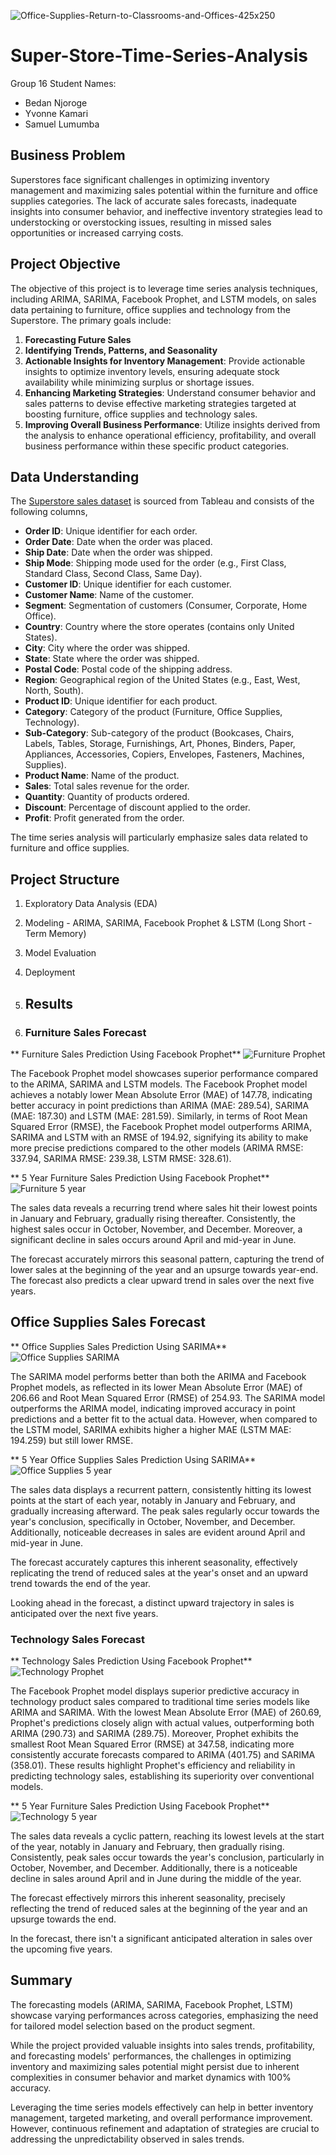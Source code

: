 
![Office-Supplies-Return-to-Classrooms-and-Offices-425x250](https://github.com/YKamari/Super-Store-Time-Series-Analysis/assets/133201112/102967b7-60d3-4c38-acca-2cc20ae911ac)

# Super-Store-Time-Series-Analysis

Group 16
Student Names:
* Bedan Njoroge
* Yvonne Kamari
* Samuel Lumumba

## Business Problem
Superstores face significant challenges in optimizing inventory management and maximizing sales potential within the furniture and office supplies categories.
The lack of accurate sales forecasts, inadequate insights into consumer behavior, and ineffective inventory strategies lead to understocking or overstocking issues, resulting in missed sales opportunities or increased carrying costs.

## Project Objective

The objective of this project is to leverage time series analysis techniques, including ARIMA, SARIMA, Facebook Prophet, and LSTM models, on sales data pertaining to furniture, office supplies and technology from the Superstore. The primary goals include:

1. **Forecasting Future Sales**
2. **Identifying Trends, Patterns, and Seasonality**
3. **Actionable Insights for Inventory Management**: Provide actionable insights to optimize inventory levels, ensuring adequate stock availability while minimizing surplus or shortage issues.
4. **Enhancing Marketing Strategies**: Understand consumer behavior and sales patterns to devise effective marketing strategies targeted at boosting furniture, office supplies and technology sales.
5. **Improving Overall Business Performance**: Utilize insights derived from the analysis to enhance operational efficiency, profitability, and overall business performance within these specific product categories.

## Data Understanding
The [Superstore sales dataset](https://community.tableau.com/s/question/0D54T00000CWeX8SAL/sample-superstore-sales-excelxls) is sourced from Tableau and consists of the following columns,

* __Order ID__: Unique identifier for each order.
* __Order Date__: Date when the order was placed.
* __Ship Date__: Date when the order was shipped.
* __Ship Mode__: Shipping mode used for the order (e.g., First Class, Standard Class, Second Class, Same Day).
* __Customer ID__: Unique identifier for each customer.
* __Customer Name__: Name of the customer.
* __Segment__: Segmentation of customers (Consumer, Corporate, Home Office).
* __Country__: Country where the store operates (contains only United States).
* __City__: City where the order was shipped.
* __State__: State where the order was shipped.
* __Postal Code__: Postal code of the shipping address.
* __Region__: Geographical region of the United States (e.g., East, West, North, South).
* __Product ID__: Unique identifier for each product.
* __Category__: Category of the product (Furniture, Office Supplies, Technology).
* __Sub-Category__: Sub-category of the product (Bookcases, Chairs, Labels, Tables, Storage, Furnishings, Art, Phones, Binders, Paper, Appliances, Accessories, Copiers, Envelopes, Fasteners, Machines, Supplies).
* __Product Name__: Name of the product.
* __Sales__: Total sales revenue for the order.
* __Quantity__: Quantity of products ordered.
* __Discount__: Percentage of discount applied to the order.
* __Profit__: Profit generated from the order.

The time series analysis will particularly emphasize sales data related to furniture and office supplies.

## Project Structure
1. Exploratory Data Analysis (EDA)
2. Modeling - ARIMA, SARIMA, Facebook Prophet & LSTM (Long Short - Term Memory)
3. Model Evaluation
4. Deployment

5. ## Results

6. ### Furniture Sales Forecast

** Furniture Sales  Prediction Using Facebook Prophet**
![Furniture Prophet](https://github.com/YKamari/Super-Store-Time-Series-Analysis/assets/133201112/d9afe5ea-af09-4eb9-9a1f-407a206ed365)

The Facebook Prophet model showcases superior performance compared to the ARIMA, SARIMA and LSTM models. The Facebook Prophet model achieves a notably lower Mean Absolute Error (MAE) of 147.78, indicating better accuracy in point predictions than ARIMA (MAE: 289.54), SARIMA (MAE: 187.30) and LSTM (MAE: 281.59). Similarly, in terms of Root Mean Squared Error (RMSE), the Facebook Prophet model outperforms ARIMA, SARIMA and LSTM with an RMSE of 194.92, signifying its ability to make more precise predictions compared to the other models (ARIMA RMSE: 337.94, SARIMA RMSE: 239.38, LSTM RMSE: 328.61).

** 5 Year Furniture Sales Prediction Using Facebook Prophet**
![Furniture 5 year](https://github.com/YKamari/Super-Store-Time-Series-Analysis/assets/133201112/9eae8714-2a31-44d1-b9a8-e930c585f8f1)

The sales data reveals a recurring trend where sales hit their lowest points in January and February, gradually rising thereafter. Consistently, the highest sales occur in October, November, and December. Moreover, a significant decline in sales occurs around April and mid-year in June.

The forecast accurately mirrors this seasonal pattern, capturing the trend of lower sales at the beginning of the year and an upsurge towards year-end. The forecast also predicts a clear upward trend in sales over the next five years.

## Office Supplies Sales Forecast

** Office Supplies Sales Prediction Using SARIMA**
![Office Supplies SARIMA](https://github.com/YKamari/Super-Store-Time-Series-Analysis/assets/133201112/8fc5a377-e7d0-470f-b9f2-418e1489fea7)

The SARIMA model performs better than both the ARIMA and Facebook Prophet models, as reflected in its lower Mean Absolute Error (MAE) of 206.66 and Root Mean Squared Error (RMSE) of 254.93. The SARIMA model outperforms the ARIMA model, indicating improved accuracy in point predictions and a better fit to the actual data. However, when compared to the LSTM model, SARIMA exhibits higher a higher MAE (LSTM MAE: 194.259) but still lower RMSE.

** 5 Year Office Supplies Sales Prediction Using SARIMA**
![Office Supplies 5 year](https://github.com/YKamari/Super-Store-Time-Series-Analysis/assets/133201112/57dec617-0f42-4c4d-8f90-d22402a227c9)

The sales data displays a recurrent pattern, consistently hitting its lowest points at the start of each year, notably in January and February, and gradually increasing afterward. The peak sales regularly occur towards the year's conclusion, specifically in October, November, and December. Additionally, noticeable decreases in sales are evident around April and mid-year in June.

The forecast accurately captures this inherent seasonality, effectively replicating the trend of reduced sales at the year's onset and an upward trend towards the end of the year.

Looking ahead in the forecast, a distinct upward trajectory in sales is anticipated over the next five years.


### Technology Sales Forecast

** Technology Sales Prediction Using Facebook Prophet**
![Technology Prophet](https://github.com/YKamari/Super-Store-Time-Series-Analysis/assets/133201112/191a3486-f496-4fe3-b4a5-bb2421e465e3)

The Facebook Prophet model displays superior predictive accuracy in technology product sales compared to traditional time series models like ARIMA and SARIMA. With the lowest Mean Absolute Error (MAE) of 260.69, Prophet's predictions closely align with actual values, outperforming both ARIMA (290.73) and SARIMA (289.75). Moreover, Prophet exhibits the smallest Root Mean Squared Error (RMSE) at 347.58, indicating more consistently accurate forecasts compared to ARIMA (401.75) and SARIMA (358.01). These results highlight Prophet's efficiency and reliability in predicting technology sales, establishing its superiority over conventional models.

** 5 Year Furniture Sales Prediction Using Facebook Prophet**
![Technology 5 year](https://github.com/YKamari/Super-Store-Time-Series-Analysis/assets/133201112/1611808b-0a7c-4429-b09f-edb8f56c3057)

The sales data reveals a cyclic pattern, reaching its lowest levels at the start of the year, notably in January and February, then gradually rising. Consistently, peak sales occur towards the year's conclusion, particularly in October, November, and December. Additionally, there is a noticeable decline in sales around April and in June during the middle of the year.

The forecast effectively mirrors this inherent seasonality, precisely reflecting the trend of reduced sales at the beginning of the year and an upsurge towards the end.

In the forecast, there isn't a significant anticipated alteration in sales over the upcoming five years.

## Summary 
The forecasting models (ARIMA, SARIMA, Facebook Prophet, LSTM) showcase varying performances across categories, emphasizing the need for tailored model selection based on the product segment. 

While the project provided valuable insights into sales trends, profitability, and forecasting models' performances, the challenges in optimizing inventory and maximizing sales potential might persist due to inherent complexities in consumer behavior and market dynamics with 100% accuracy.

Leveraging the time series models effectively can help in better inventory management, targeted marketing, and overall performance improvement. However, continuous refinement and adaptation of strategies are crucial to addressing the unpredictability observed in sales trends.

